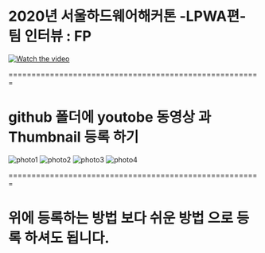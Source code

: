 # 2020년 서울하드웨어해커톤 -LPWA편- 팀 인터뷰 : FP
[![Watch the video](https://img.youtube.com/vi/l9dvRO4mPWM/hqdefault.jpg)](https://www.youtube.com/watch?v=l9dvRO4mPWM)


=======================================================

# github 폴더에 youtobe 동영상 과  Thumbnail 등록 하기

![photo1](https://user-images.githubusercontent.com/65337956/91558235-ed981f00-e970-11ea-8534-7229734d02ca.JPG)
![photo2](https://user-images.githubusercontent.com/65337956/91558236-ef61e280-e970-11ea-85d9-e1c95d7e633d.JPG)
![photo3](https://user-images.githubusercontent.com/65337956/91558238-f0930f80-e970-11ea-84cc-7d7f9666905b.JPG)
![photo4](https://user-images.githubusercontent.com/65337956/91558241-f25cd300-e970-11ea-92c0-babccee59bf2.JPG)

=======================================================

# 위에 등록하는 방법 보다 쉬운 방법 으로 등록 하셔도 됩니다.
